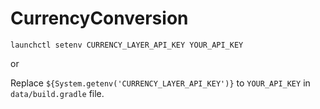 # CurrencyConversion

```
launchctl setenv CURRENCY_LAYER_API_KEY YOUR_API_KEY
```

or 

Replace `${System.getenv('CURRENCY_LAYER_API_KEY')}` to `YOUR_API_KEY` in `data/build.gradle` file.
